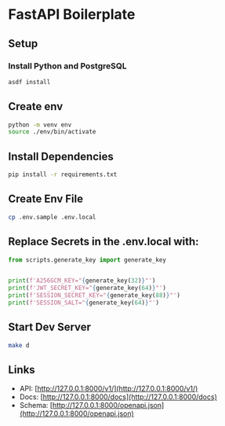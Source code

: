 # FastAPI Boilerplate

## Setup

### Install Python and PostgreSQL

```sh
asdf install
```

## Create env

```sh
python -m venv env
source ./env/bin/activate
```

## Install Dependencies

```sh
pip install -r requirements.txt
```

## Create Env File

```sh
cp .env.sample .env.local
```

## Replace Secrets in the .env.local with:

```python
from scripts.generate_key import generate_key


print(f'A256GCM_KEY="{generate_key(32)}"')
print(f'JWT_SECRET_KEY="{generate_key(64)}"')
print(f'SESSION_SECRET_KEY="{generate_key(88)}"')
print(f'SESSION_SALT="{generate_key(64)}"')
```

## Start Dev Server

```sh
make d
```

## Links
- API: [http://127.0.0.1:8000/v1/](http://127.0.0.1:8000/v1/)
- Docs: [http://127.0.0.1:8000/docs](http://127.0.0.1:8000/docs)
- Schema: [http://127.0.0.1:8000/openapi.json](http://127.0.0.1:8000/openapi.json)
